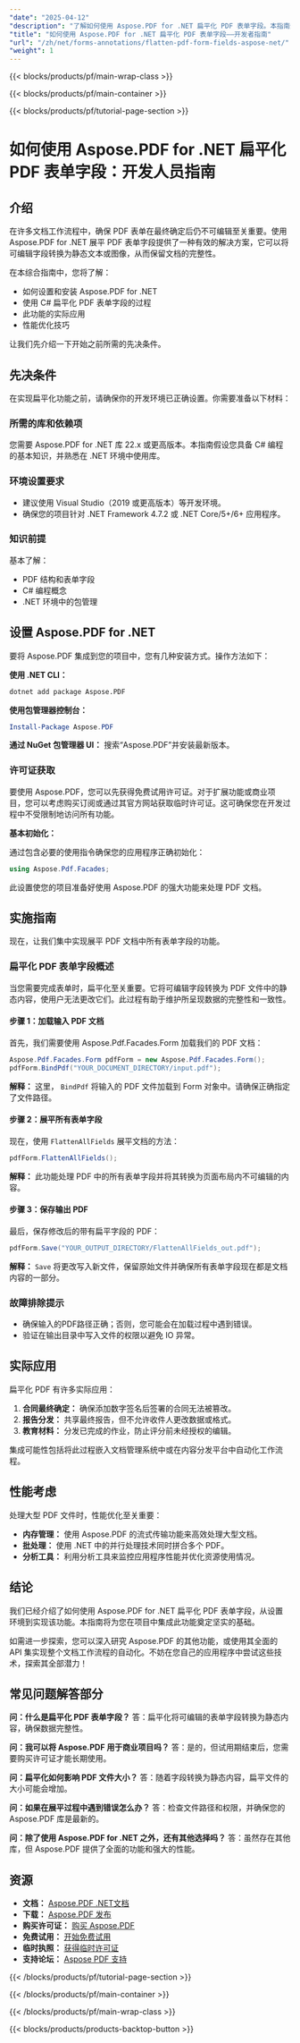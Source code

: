 ```yaml
---
"date": "2025-04-12"
"description": "了解如何使用 Aspose.PDF for .NET 扁平化 PDF 表单字段。本指南全面易懂，确保您的文档保持不可编辑状态。"
"title": "如何使用 Aspose.PDF for .NET 扁平化 PDF 表单字段——开发者指南"
"url": "/zh/net/forms-annotations/flatten-pdf-form-fields-aspose-net/"
"weight": 1
---
```


{{< blocks/products/pf/main-wrap-class >}}

{{< blocks/products/pf/main-container >}}

{{< blocks/products/pf/tutorial-page-section >}}


# 如何使用 Aspose.PDF for .NET 扁平化 PDF 表单字段：开发人员指南

## 介绍

在许多文档工作流程中，确保 PDF 表单在最终确定后仍不可编辑至关重要。使用 Aspose.PDF for .NET 展平 PDF 表单字段提供了一种有效的解决方案，它可以将可编辑字段转换为静态文本或图像，从而保留文档的完整性。

在本综合指南中，您将了解：
- 如何设置和安装 Aspose.PDF for .NET
- 使用 C# 扁平化 PDF 表单字段的过程
- 此功能的实际应用
- 性能优化技巧

让我们先介绍一下开始之前所需的先决条件。

## 先决条件

在实现扁平化功能之前，请确保你的开发环境已正确设置。你需要准备以下材料：

### 所需的库和依赖项

您需要 Aspose.PDF for .NET 库 22.x 或更高版本。本指南假设您具备 C# 编程的基本知识，并熟悉在 .NET 环境中使用库。

### 环境设置要求

- 建议使用 Visual Studio（2019 或更高版本）等开发环境。
- 确保您的项目针对 .NET Framework 4.7.2 或 .NET Core/5+/6+ 应用程序。

### 知识前提

基本了解：
- PDF 结构和表单字段
- C# 编程概念
- .NET 环境中的包管理

## 设置 Aspose.PDF for .NET

要将 Aspose.PDF 集成到您的项目中，您有几种安装方式。操作方法如下：

**使用 .NET CLI：**

```bash
dotnet add package Aspose.PDF
```

**使用包管理器控制台：**

```powershell
Install-Package Aspose.PDF
```

**通过 NuGet 包管理器 UI：**
搜索“Aspose.PDF”并安装最新版本。

### 许可证获取

要使用 Aspose.PDF，您可以先获得免费试用许可证。对于扩展功能或商业项目，您可以考虑购买订阅或通过其官方网站获取临时许可证。这可确保您在开发过程中不受限制地访问所有功能。

**基本初始化：**

通过包含必要的使用指令确保您的应用程序正确初始化：

```csharp
using Aspose.Pdf.Facades;
```

此设置使您的项目准备好使用 Aspose.PDF 的强大功能来处理 PDF 文档。

## 实施指南

现在，让我们集中实现展平 PDF 文档中所有表单字段的功能。

### 扁平化 PDF 表单字段概述

当您需要完成表单时，扁平化至关重要。它将可编辑字段转换为 PDF 文件中的静态内容，使用户无法更改它们。此过程有助于维护所呈现数据的完整性和一致性。

#### 步骤 1：加载输入 PDF 文档

首先，我们需要使用 Aspose.Pdf.Facades.Form 加载我们的 PDF 文档：

```csharp
Aspose.Pdf.Facades.Form pdfForm = new Aspose.Pdf.Facades.Form();
pdfForm.BindPdf("YOUR_DOCUMENT_DIRECTORY/input.pdf");
```

**解释：** 这里， `BindPdf` 将输入的 PDF 文件加载到 Form 对象中。请确保正确指定了文件路径。

#### 步骤 2：展平所有表单字段

现在，使用 `FlattenAllFields` 展平文档的方法：

```csharp
pdfForm.FlattenAllFields();
```

**解释：** 此功能处理 PDF 中的所有表单字段并将其转换为页面布局内不可编辑的内容。

#### 步骤 3：保存输出 PDF

最后，保存修改后的带有扁平字段的 PDF：

```csharp
pdfForm.Save("YOUR_OUTPUT_DIRECTORY/FlattenAllFields_out.pdf");
```

**解释：** `Save` 将更改写入新文件，保留原始文件并确保所有表单字段现在都是文档内容的一部分。

### 故障排除提示

- 确保输入的PDF路径正确；否则，您可能会在加载过程中遇到错误。
- 验证在输出目录中写入文件的权限以避免 IO 异常。

## 实际应用

扁平化 PDF 有许多实际应用：

1. **合同最终确定：** 确保添加数字签名后签署的合同无法被篡改。
2. **报告分发：** 共享最终报告，但不允许收件人更改数据或格式。
3. **教育材料：** 分发已完成的作业，防止评分前未经授权的编辑。

集成可能性包括将此过程嵌入文档管理系统中或在内容分发平台中自动化工作流程。

## 性能考虑

处理大型 PDF 文件时，性能优化至关重要：

- **内存管理：** 使用 Aspose.PDF 的流式传输功能来高效处理大型文档。
- **批处理：** 使用 .NET 中的并行处理技术同时拼合多个 PDF。
- **分析工具：** 利用分析工具来监控应用程序性能并优化资源使用情况。

## 结论

我们已经介绍了如何使用 Aspose.PDF for .NET 扁平化 PDF 表单字段，从设置环境到实现该功能。本指南将为您在项目中集成此功能奠定坚实的基础。

如需进一步探索，您可以深入研究 Aspose.PDF 的其他功能，或使用其全面的 API 集实现整个文档工作流程的自动化。不妨在您自己的应用程序中尝试这些技术，探索其全部潜力！

## 常见问题解答部分

**问：什么是扁平化 PDF 表单字段？**
答：扁平化将可编辑的表单字段转换为静态内容，确保数据完整性。

**问：我可以将 Aspose.PDF 用于商业项目吗？**
答：是的，但试用期结束后，您需要购买许可证才能长期使用。

**问：扁平化如何影响 PDF 文件大小？**
答：随着字段转换为静态内容，扁平文件的大小可能会增加。

**问：如果在展平过程中遇到错误怎么办？**
答：检查文件路径和权限，并确保您的 Aspose.PDF 库是最新的。

**问：除了使用 Aspose.PDF for .NET 之外，还有其他选择吗？**
答：虽然存在其他库，但 Aspose.PDF 提供了全面的功能和强大的性能。

## 资源
- **文档：** [Aspose.PDF .NET文档](https://reference.aspose.com/pdf/net/)
- **下载：** [Aspose.PDF 发布](https://releases.aspose.com/pdf/net/)
- **购买许可证：** [购买 Aspose.PDF](https://purchase.aspose.com/buy)
- **免费试用：** [开始免费试用](https://releases.aspose.com/pdf/net/)
- **临时执照：** [获得临时许可证](https://purchase.aspose.com/temporary-license/)
- **支持论坛：** [Aspose PDF 支持](https://forum.aspose.com/c/pdf/10)

{{< /blocks/products/pf/tutorial-page-section >}}

{{< /blocks/products/pf/main-container >}}

{{< /blocks/products/pf/main-wrap-class >}}

{{< blocks/products/products-backtop-button >}}